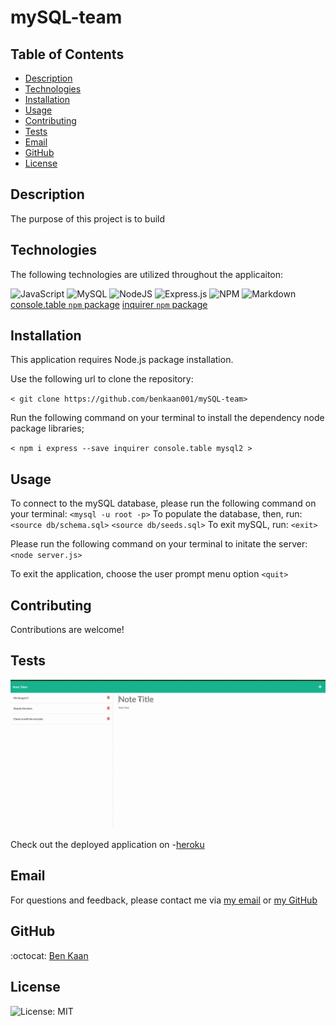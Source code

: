 # mySQL-team


  ## Table of Contents

  * [Description](#description)
  * [Technologies](#technologies)
  * [Installation](#installation)
  * [Usage](#usage)
  * [Contributing](#contributing)
  * [Tests](#tests)
  * [Email](#email)
  * [GitHub](#GitHub)
  * [License](#license)

  ## Description
  
  The purpose of this project is to build 



  ## Technologies 

  The following technologies are utilized throughout the applicaiton:

  ![JavaScript](https://img.shields.io/badge/javascript-%23323330.svg?style=for-the-badge&logo=javascript&logoColor=%23F7DF1E)
  ![MySQL](https://img.shields.io/badge/mysql-%2300f.svg?style=for-the-badge&logo=mysql&logoColor=white)
  ![NodeJS](https://img.shields.io/badge/node.js-6DA55F?style=for-the-badge&logo=node.js&logoColor=white)
  ![Express.js](https://img.shields.io/badge/express.js-%23404d59.svg?style=for-the-badge&logo=express&logoColor=%2361DAFB)
  ![NPM](https://img.shields.io/badge/NPM-%23000000.svg?style=for-the-badge&logo=npm&logoColor=white)
  ![Markdown](https://img.shields.io/badge/markdown-%23000000.svg?style=for-the-badge&logo=markdown&logoColor=white)
  [console.table `npm` package](https://www.npmjs.com/package/console.table)
  [inquirer `npm` package](https://www.npmjs.com/package/inquirer)





  ## Installation

  This application requires Node.js package installation.

  Use the following url to clone the repository:

  `< git clone https://github.com/benkaan001/mySQL-team>`

  Run the following command on your terminal to install the dependency node package libraries;

  `< npm i express --save inquirer console.table mysql2 >`


  ## Usage

  To connect to the mySQL database, please run the following command on your terminal:
  `<mysql -u root -p>`
  To populate the database, then, run:
  `<source db/schema.sql>`
  `<source db/seeds.sql>`
  To exit mySQL, run: 
  `<exit>`

  Please run the following command on your terminal to initate the server:
  `<node server.js>`

  To exit the application, choose the user prompt menu option 
  `<quit>`


  ## Contributing
  
  Contributions are welcome!
  

  ## Tests

  ![demo gif](https://github.com/benkaan001/take-a-note/blob/main/take-a-note.gif)
  
  Check out the deployed application on -[heroku](https://thawing-sands-93834.herokuapp.com/notes)
 


  ## Email

  For questions and feedback, please contact me via [my email](mailto:benkaan001@gmail.com) or [my GitHub](https://www.github.com/benkaan001)
  

  ## GitHub

  :octocat: [Ben Kaan](https://www.github.com/benkaan001)
  

  ## License

  
  ![License: MIT](https://img.shields.io/badge/License-MIT-yellow.svg)